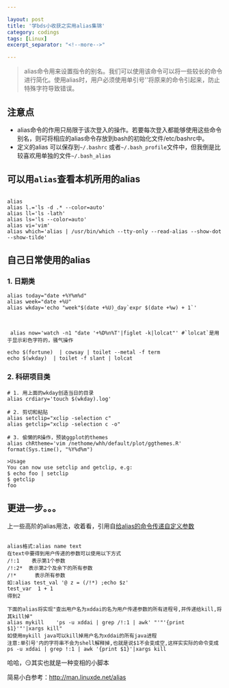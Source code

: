 ```yaml
---

layout: post
title: '学bds小收获之实用alias集锦'
category: codings
tags: [Linux]
excerpt_separator: "<!--more-->"

---
```


> alias命令用来设置指令的别名。我们可以使用该命令可以将一些较长的命令进行简化。使用alias时，用户必须使用单引号''将原来的命令引起来，防止特殊字符导致错误。

<!--more-->
## 注意点
 - alias命令的作用只局限于该次登入的操作。若要每次登入都能够使用这些命令别名，则可将相应的alias命令存放到bash的初始化文件/etc/bashrc中。
 - 定义的alias 可以保存到`~/.bashrc` 或者`~/.bash_profile`文件中，但我倒是比较喜欢用单独的文件`~/.bash_alias`

## 可以用`alias`查看本机所用的alias
```

alias
alias l.='ls -d .* --color=auto'
alias ll='ls -lath'
alias ls='ls --color=auto'
alias vi='vim'
alias which='alias | /usr/bin/which --tty-only --read-alias --show-dot --show-tilde'

```


## 自己日常使用的alias

### 1. 日期类

```
alias today="date +%Y%m%d"
alias week="date +%U"
alias wkday='echo "week"$(date +%U)_day`expr $(date +%w) + 1`'


 
 alias now='watch -n1 "date '+%D%n%T'|figlet -k|lolcat"' #`lolcat`是用于显示彩色字符的，骚气操作

echo $(fortune)  | cowsay | toilet --metal -f term
echo $(wkday)  | toilet -f slant | lolcat
```

### 2. 科研项目类

```
# 1. 用上面的wkday创造当日的目录
alias crdiary='touch $(wkday).log' 

# 2. 剪切和粘贴
alias setclip="xclip -selection c" 
alias getclip="xclip -selection c -o"

# 3. 偷懒的R操作，预装ggplot的themes
alias chRtheme='vim /nethome/whh/default/plot/ggthemes.R'  
format(Sys.time(), "%Y%d%m")

>Usage
You can now use setclip and getclip, e.g:
$ echo foo | setclip
$ getclip
foo
```

## 更进一步。。。

上一些高阶的alias用法，收着看，引用自[给alias的命令传递自定义参数](http://www.voidcn.com/article/p-sdjrrhsk-nv.html)
```

alias格式:alias name text
在text中要得到用户传递的参数可以使用以下方式
/!:1    表示第1个参数
/!:2*  表示第2个及余下的所有参数
/!*      表示所有参数
如:alias test_val '@ z = (/!*) ;echo $z'
test_var  1 + 1
得到2

下面的alias将实现"查出用户名为xddai的名为用户传递参数的所有进程号,并传递给kill,将其kill掉"
alias mykill    'ps -u xddai | grep /!:1 | awk' "'"'{print $1}'"'|xargs kill"
如使用mykill java可以kill掉用户名为xddai的所有java进程
注意:单引号'内的字符串不会为shell解释掉,也就是说$1不会变成空,这样实实际的命令变成
ps -u xddai | grep !:1 | awk '{print $1}'|xargs kill
```

哈哈，😏其实也就是一种变相的小脚本

简易小白参考：http://man.linuxde.net/alias

